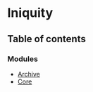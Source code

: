 # Iniquity

## Table of contents

### Modules

- [Archive](modules/Archive.md)
- [Core](modules/Core.md)
